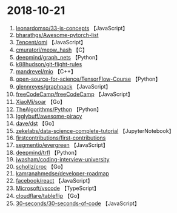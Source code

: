 # 2018-10-21

1. [leonardomso/33-js-concepts](https://github.com/leonardomso/33-js-concepts) 【JavaScript】
2. [bharathgs/Awesome-pytorch-list](https://github.com/bharathgs/Awesome-pytorch-list) 
3. [Tencent/omi](https://github.com/Tencent/omi) 【JavaScript】
4. [cmuratori/meow_hash](https://github.com/cmuratori/meow_hash) 【C】
5. [deepmind/graph_nets](https://github.com/deepmind/graph_nets) 【Python】
6. [k88hudson/git-flight-rules](https://github.com/k88hudson/git-flight-rules) 
7. [mandreyel/mio](https://github.com/mandreyel/mio) 【C++】
8. [open-source-for-science/TensorFlow-Course](https://github.com/open-source-for-science/TensorFlow-Course) 【Python】
9. [glennreyes/graphpack](https://github.com/glennreyes/graphpack) 【JavaScript】
10. [freeCodeCamp/freeCodeCamp](https://github.com/freeCodeCamp/freeCodeCamp) 【JavaScript】
11. [XiaoMi/soar](https://github.com/XiaoMi/soar) 【Go】
12. [TheAlgorithms/Python](https://github.com/TheAlgorithms/Python) 【Python】
13. [Igglybuff/awesome-piracy](https://github.com/Igglybuff/awesome-piracy) 
14. [dave/dst](https://github.com/dave/dst) 【Go】
15. [zekelabs/data-science-complete-tutorial](https://github.com/zekelabs/data-science-complete-tutorial) 【JupyterNotebook】
16. [firstcontributions/first-contributions](https://github.com/firstcontributions/first-contributions) 
17. [segmentio/evergreen](https://github.com/segmentio/evergreen) 【JavaScript】
18. [deepmind/trfl](https://github.com/deepmind/trfl) 【Python】
19. [jwasham/coding-interview-university](https://github.com/jwasham/coding-interview-university) 
20. [schollz/croc](https://github.com/schollz/croc) 【Go】
21. [kamranahmedse/developer-roadmap](https://github.com/kamranahmedse/developer-roadmap) 
22. [facebook/react](https://github.com/facebook/react) 【JavaScript】
23. [Microsoft/vscode](https://github.com/Microsoft/vscode) 【TypeScript】
24. [cloudflare/tableflip](https://github.com/cloudflare/tableflip) 【Go】
25. [30-seconds/30-seconds-of-code](https://github.com/30-seconds/30-seconds-of-code) 【JavaScript】
